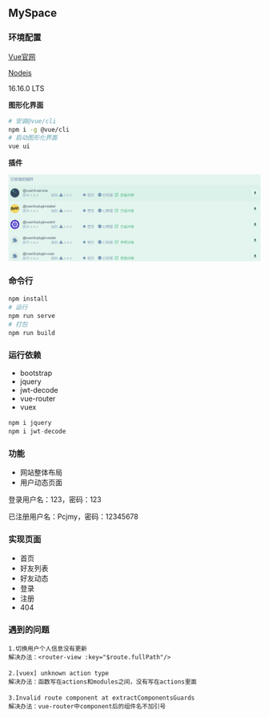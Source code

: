 ## MySpace

### 环境配置

[Vue官网](https://vuejs.org/)

[Nodejs](https://nodejs.org/en/)

16.16.0 LTS

**图形化界面**

```bash
# 安装@vue/cli
npm i -g @vue/cli
# 启动图形化界面
vue ui
```

**插件**

![插件](assets/插件.PNG)

### 命令行

```bash
npm install
# 运行
npm run serve
# 打包
npm run build
```

### 运行依赖

+ bootstrap
+ jquery
+ jwt-decode
+ vue-router
+ vuex

```javascript
npm i jquery
npm i jwt-decode
```

### 功能

+ 网站整体布局
+ 用户动态页面

登录用户名：123，密码：123

已注册用户名：Pcjmy，密码：12345678

### 实现页面

+ 首页
+ 好友列表
+ 好友动态
+ 登录
+ 注册
+ 404

### 遇到的问题

```shell
1.切换用户个人信息没有更新
解决办法：<router-view :key="$route.fullPath"/>

2.[vuex] unknown action type
解决办法：函数写在actions和modules之间，没有写在actions里面

3.Invalid route component at extractComponentsGuards
解决办法：vue-router中component后的组件名不加引号
```

